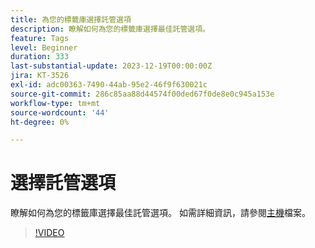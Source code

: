 ```yaml
---
title: 為您的標籤庫選擇託管選項
description: 瞭解如何為您的標籤庫選擇最佳託管選項。
feature: Tags
level: Beginner
duration: 333
last-substantial-update: 2023-12-19T00:00:00Z
jira: KT-3526
exl-id: adc00363-7490-44ab-95e2-46f9f630021c
source-git-commit: 286c85aa88d44574f00ded67f0de8e0c945a153e
workflow-type: tm+mt
source-wordcount: '44'
ht-degree: 0%

---
```


# 選擇託管選項

瞭解如何為您的標籤庫選擇最佳託管選項。 如需詳細資訊，請參閱[主機](https://experienceleague.adobe.com/docs/experience-platform/tags/publish/hosts/hosts-overview.html?lang=zh-Hant)檔案。

>[!VIDEO](https://video.tv.adobe.com/v/3428614/?learn=on&enablevpops&captions=chi_hant)
